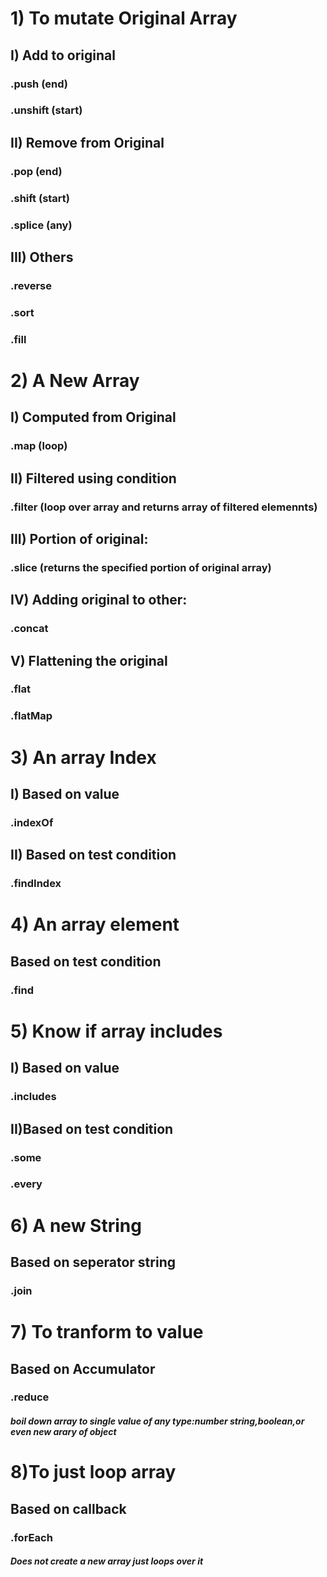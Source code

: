 # 1) To mutate Original Array

## I) Add to original

### .push (end)

### .unshift (start)

## II) Remove from Original

### .pop (end)

### .shift (start)

### .splice (any)

## III) Others

### .reverse

### .sort

### .fill

# 2) A New Array

## I) Computed from Original

### .map (loop)

## II) Filtered using condition

### .filter (loop over array and returns array of filtered elemennts)

## III) Portion of original:

### .slice (returns the specified portion of original array)

## IV) Adding original to other:

### .concat

## V) Flattening the original

### .flat

### .flatMap

# 3) An array Index

## I) Based on value

### .indexOf

## II) Based on test condition

### .findIndex

# 4) An array element

## Based on test condition

### .find

# 5) Know if array includes

## I) Based on value

### .includes

## II)Based on test condition

### .some

### .every

# 6) A new String

## Based on seperator string

### .join

# 7) To tranform to value

## Based on Accumulator

### .reduce

##### boil down array to single value of any type:number string,boolean,or even new arary of object

# 8)To just loop array

## Based on callback

### .forEach

##### Does not create a new array just loops over it
